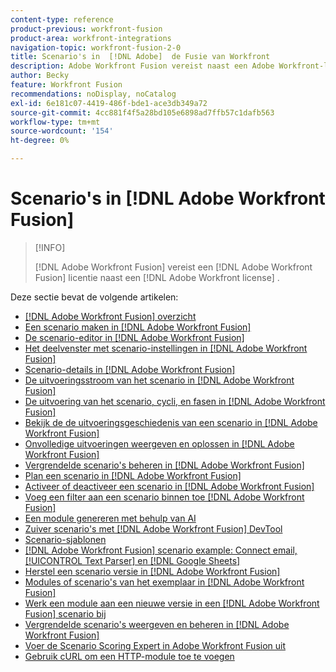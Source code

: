 ```yaml
---
content-type: reference
product-previous: workfront-fusion
product-area: workfront-integrations
navigation-topic: workfront-fusion-2-0
title: Scenario's in  [!DNL Adobe]  de Fusie van Workfront
description: Adobe Workfront Fusion vereist naast een Adobe Workfront-licentie een Adobe Workfront Fusion-licentie.
author: Becky
feature: Workfront Fusion
recommendations: noDisplay, noCatalog
exl-id: 6e181c07-4419-486f-bde1-ace3db349a72
source-git-commit: 4cc881f4f5a28bd105e6898ad7ffb57c1dafb563
workflow-type: tm+mt
source-wordcount: '154'
ht-degree: 0%

---
```


# Scenario&#39;s in [!DNL Adobe Workfront Fusion]

>[!INFO]
>
>[!DNL Adobe Workfront Fusion] vereist een [!DNL Adobe Workfront Fusion] licentie naast een [!DNL Adobe Workfront license] .

Deze sectie bevat de volgende artikelen:

* [[!DNL Adobe Workfront Fusion] overzicht](../../workfront-fusion/scenarios/scenario-overview.md)
* [Een scenario maken in  [!DNL Adobe Workfront Fusion]](../../workfront-fusion/scenarios/create-a-scenario.md)
* [De scenario-editor in  [!DNL Adobe Workfront Fusion]](../../workfront-fusion/scenarios/scenario-editor.md)
* [Het deelvenster met scenario-instellingen in  [!DNL Adobe Workfront Fusion]](../../workfront-fusion/scenarios/scenario-settings-panel.md)
* [Scenario-details in  [!DNL Adobe Workfront Fusion]](../../workfront-fusion/scenarios/scenario-detail.md)
* [De uitvoeringsstroom van het scenario in  [!DNL Adobe Workfront Fusion]](../../workfront-fusion/scenarios/scenario-execution-flow.md)
* [De uitvoering van het scenario, cycli, en fasen in  [!DNL Adobe Workfront Fusion]](../../workfront-fusion/scenarios/scenario-execution-cycles-phases.md)
* [Bekijk de de uitvoeringsgeschiedenis van een scenario in  [!DNL Adobe Workfront Fusion]](../../workfront-fusion/scenarios/view-scenario-execution-history.md)
* [Onvolledige uitvoeringen weergeven en oplossen in  [!DNL Adobe Workfront Fusion]](../../workfront-fusion/scenarios/view-and-resolve-incomplete-executions.md)
* [Vergrendelde scenario&#39;s beheren in  [!DNL Adobe Workfront Fusion]](../../workfront-fusion/scenarios/view-and-manage-locked-scenarios.md)
* [Plan een scenario in  [!DNL Adobe Workfront Fusion]](../../workfront-fusion/scenarios/schedule-a-scenario.md)
* [Activeer of deactiveer een scenario in  [!DNL Adobe Workfront Fusion]](../../workfront-fusion/scenarios/activate-or-inactivate-scenario.md)
* [Voeg een filter aan een scenario binnen toe  [!DNL Adobe Workfront Fusion]](../../workfront-fusion/scenarios/add-a-filter-to-a-scenario.md)
* [Een module genereren met behulp van AI](/help/quicksilver/workfront-fusion/scenarios/add-a-module-with-ai.md)
* [Zuiver scenario&#39;s met  [!DNL Adobe Workfront Fusion]  DevTool](../../workfront-fusion/scenarios/debug-scenarios-with-dev-tool.md)
* [Scenario-sjablonen](/help/quicksilver/workfront-fusion/scenarios/templates/fusion-templates.md)
* [[!DNL Adobe Workfront Fusion] scenario example: Connect email, [!UICONTROL Text Parser] en  [!DNL Google Sheets]](../../workfront-fusion/scenarios/example-connect-email-text-parser-gsheets.md)
* [Herstel een scenario versie in  [!DNL Adobe Workfront Fusion]](../../workfront-fusion/scenarios/restore-a-scenario-version.md)
* [Modules of scenario&#39;s van het exemplaar in  [!DNL Adobe Workfront Fusion]](../../workfront-fusion/scenarios/copy-modules-or-scenarios.md)
* [Werk een module aan een nieuwe versie in een  [!DNL Adobe Workfront Fusion]  scenario bij](../../workfront-fusion/scenarios/update-module-to-new-version.md)
* [Vergrendelde scenario&#39;s weergeven en beheren in  [!DNL Adobe Workfront Fusion]](../../workfront-fusion/scenarios/view-and-manage-locked-scenarios.md)
* [Voer de Scenario Scoring Expert in Adobe Workfront Fusion uit](/help/quicksilver/workfront-fusion/scenarios/run-scenario-scoring.md)
* [Gebruik cURL om een HTTP-module toe te voegen](/help/quicksilver/workfront-fusion/scenarios/use-curl-create-http.md)




